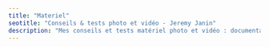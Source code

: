 ```yaml
---
title: "Materiel"
seotitle: "Conseils & tests photo et vidéo - Jeremy Janin"
description: "Mes conseils et tests matériel photo et vidéo : documentaire, GoPro, drone"
---
```

